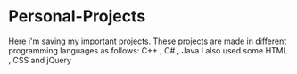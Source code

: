 # Personal-Projects
Here i'm saving my important projects.
These projects are made in different programming languages as follows: C++ , C# , Java 
I also used some HTML , CSS and jQuery 
